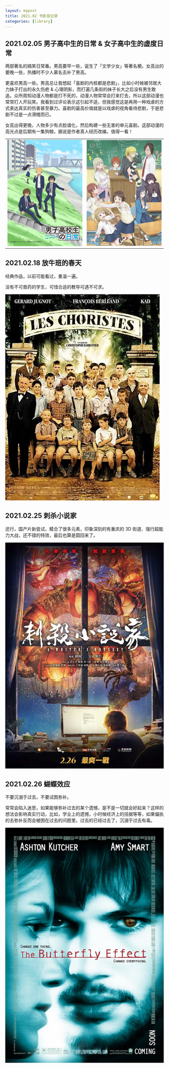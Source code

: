 ```yaml
---
layout: mypost
title: 2021.02 书影音记录
categories: [library]
---
```


## 2021.02.05 男子高中生的日常 & 女子高中生的虚度日常

两部著名的搞笑日常番。男高要早一些，诞生了「文学少女」等著名梗。女高出的要晚一些，热播时不少人慕名去补了男高。

更喜欢男高一些。男高总让我想起「喜剧的内核都是悲剧」，比如小时候被邻居大力妹子打出的永久伤疤 & 心理阴影，而打遍几条街的妹子长大之后没有男生敢追。众所周知动漫人物都是打不死的，动漫人物常常会打来打去，所以这部动漫也常常打人开玩笑。我看到过评论表示这引起不适，但我感觉这是再用一种戏虐的方式表达真实的伤害甚至暴力。喜剧的最高价值就是以戏虐的视角看待悲剧，于是悲剧不过是一点滑稽而已。

女高出得更晚，人物多少有点脸谱化，然后构建一些无害的单元喜剧。这部动漫的高光点是后期有一集狗粮，据说是作者真人经历改编，值得一看！

<center>
<table> <tr>
<td> <a>
<img src="../../posts/2021-library/dk.webp" width="500px" alt=""/>
</a> </td>
<td> <a>
<img src="../../posts/2021-library/jk.webp" width="500px" alt=""/>
</a> </td>
</tr> </table>
</center>

## 2021.02.18 放牛班的春天

经典作品，以前可能看过，重温一遍。

没有不可救药的学生，可惜合适的教导可遇不可求。

![](../../posts/2021-library/fangniuban.webp)

## 2021.02.25 刺杀小说家

还行，国产片新尝试，糅合了很多元素，印象深刻的有重庆的 3D 街道、强行超能力大战，还不错的特效，最后也算是圆回来了。

![](../../posts/2021-library/a-writers-odyssey.webp)

## 2021.02.26 蝴蝶效应

不要沉溺于过去，不要试图弥补。

常常会陷入迷思，如果能够弥补过去的某个遗憾，是不是一切就会好起来？这样的想法会影响真实行动，比如，学业上的遗憾，小时候经济上的拮据等等，如果偏执的去弥补反而会被困在过去的问题里。过去的已经过去了，沉溺于过去有毒。

![](../../posts/2021-library/butterfly.webp)
